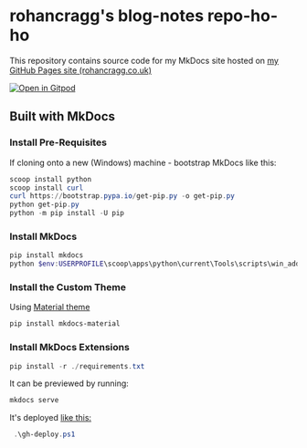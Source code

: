 # rohancragg's blog-notes repo-ho-ho

This repository contains source code for my MkDocs site hosted on [my GitHub Pages site (rohancragg.co.uk)](http://rohancragg.co.uk)

[![Open in Gitpod](https://gitpod.io/button/open-in-gitpod.svg)](https://gitpod.io/#https://github.com/rohancragg/blog-notes)

## Built with MkDocs

### Install Pre-Requisites
If cloning onto a new (Windows) machine - bootstrap MkDocs like this:

```powershell
scoop install python
scoop install curl
curl https://bootstrap.pypa.io/get-pip.py -o get-pip.py
python get-pip.py
python -m pip install -U pip
```

### Install MkDocs

```powershell
pip install mkdocs
python $env:USERPROFILE\scoop\apps\python\current\Tools\scripts\win_add2path.py
```

### Install the Custom Theme

Using [Material theme](https://squidfunk.github.io/mkdocs-material/)

```powershell
pip install mkdocs-material
```

### Install MkDocs Extensions
```powershell
pip install -r ./requirements.txt
```

It can be previewed by running:

```powershell
mkdocs serve
```

It's deployed [like this:](https://www.mkdocs.org/user-guide/deploying-your-docs/#organization-and-user-pages)
```powershell
 .\gh-deploy.ps1
```
